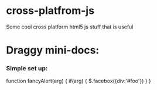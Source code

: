 # cross-platfrom-js
Some cool cross platform html5 js stuff that is useful

<h1>Draggy mini-docs:</h1>
<h3>Simple set up: </h3>
    function fancyAlert(arg) {
      if(arg) {
        $.facebox({div:'#foo'})
      }
    }
